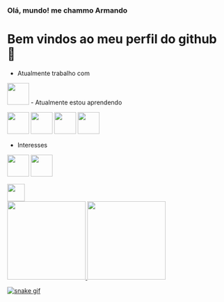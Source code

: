 ### Olá, mundo! me chammo Armando
# Bem vindos ao meu perfil do github 👋



-  Atualmente trabalho com
<img src="https://cdn.jsdelivr.net/gh/devicons/devicon/icons/vscode/vscode-original.svg" width="50" heigth="50"/>
-  Atualmente estou aprendendo

<img src="https://cdn.jsdelivr.net/gh/devicons/devicon/icons/python/python-original.svg" width="50" heigth="50"/> <img src="https://cdn.jsdelivr.net/gh/devicons/devicon/icons/c/c-original.svg" width="50" heigth="50"/> <img src="https://cdn.jsdelivr.net/gh/devicons/devicon/icons/html5/html5-original.svg" width="50" heigth="50"/> <img src="https://cdn.jsdelivr.net/gh/devicons/devicon/icons/css3/css3-original.svg" width="50" heigth="50"/>

- Interesses

<img src="https://cdn.jsdelivr.net/gh/devicons/devicon/icons/androidstudio/androidstudio-original.svg" width="50" heigth="50"/> <img src="https://cdn.jsdelivr.net/gh/devicons/devicon/icons/canva/canva-original.svg" width="50" heigth="50"/>

<img src="https://cdn.jsdelivr.net/gh/devicons/devicon/icons/github/github-original.svg" width="40" heigth="40"/>




  <div>
                           <a href="https://github.com/Armandoedu">
                          <img height="180em" src="https://github-readme-stats.vercel.app/api/top-langs/?username=Armandoedu&layout=compact&langs_count=7&theme=dracula"/>
                         <img height="180em" src="https://github-readme-stats.vercel.app/api?username=Armandoedu&show_icons=true&theme=dracula&include_all_commits=true&count_private=true"/>
                         
![snake gif](https://github.com/Armandoedu/Armandoedu/blob/output/github-contribution-grid-snake.svg)                         
                                     </div>


